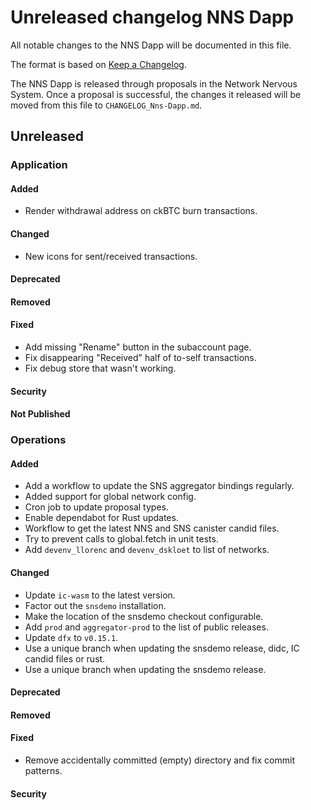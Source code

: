 # Unreleased changelog NNS Dapp

All notable changes to the NNS Dapp will be documented in this file.

The format is based on [Keep a Changelog](https://keepachangelog.com/en/1.0.0/).

The NNS Dapp is released through proposals in the Network Nervous System. Once a
proposal is successful, the changes it released will be moved from this file to
`CHANGELOG_Nns-Dapp.md`.

## Unreleased

### Application

#### Added

* Render withdrawal address on ckBTC burn transactions.

#### Changed

* New icons for sent/received transactions.

#### Deprecated

#### Removed

#### Fixed

* Add missing "Rename" button in the subaccount page.
* Fix disappearing "Received" half of to-self transactions.
* Fix debug store that wasn't working.

#### Security

#### Not Published

### Operations

#### Added

* Add a workflow to update the SNS aggregator bindings regularly.
* Added support for global network config.
* Cron job to update proposal types.
* Enable dependabot for Rust updates.
* Workflow to get the latest NNS and SNS canister candid files.
* Try to prevent calls to global.fetch in unit tests.
* Add `devenv_llorenc` and `devenv_dskloet` to list of networks.

#### Changed

* Update `ic-wasm` to the latest version.
* Factor out the `snsdemo` installation.
* Make the location of the snsdemo checkout configurable.
* Add `prod` and `aggregator-prod` to the list of public releases.
* Update `dfx` to `v0.15.1`.
* Use a unique branch when updating the snsdemo release, didc, IC candid files or rust.
* Use a unique branch when updating the snsdemo release.

#### Deprecated

#### Removed

#### Fixed

* Remove accidentally committed (empty) directory and fix commit patterns.

#### Security
